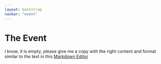 ```yaml
---
layout: bootstrap
navbar: "event"
---
```

The Event
=========

I know, it is empty, please give me a copy with the right content and format similar to the text in this [Markdown Editor][1]

[1]:http://dillinger.io/#